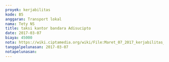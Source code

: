 ```yaml
---
proyek: kerjabilitas
kode: B5
anggaran: Transport lokal
nama: Tety NS
title: taksi kantor bandara Adisucipto
date: 2017-03-07
biaya: 45000
nota: https://wiki.ciptamedia.org/wiki/File:Maret_07_2017_kerjabilitas_B5_taksi_kantor_bandara_tety.jpg
tanggalpelunasan: 2017-03-07
notapelunasan:
---
```

